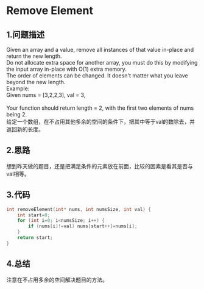 Remove Element
==========

1.问题描述
--------

Given an array and a value, remove all instances of that value in-place and return the new length. <br>
Do not allocate extra space for another array, you must do this by modifying the input array in-place with O(1) extra memory.<br>
The order of elements can be changed. It doesn't matter what you leave beyond the new length.<br>
Example: <br>
Given nums = [3,2,2,3], val = 3,<br>
<br>
Your function should return length = 2, with the first two elements of nums being 2.<br>
给定一个数组，在不占用其他多余的空间的条件下，把其中等于val的数除去，并返回新的长度。

2.思路
-----

想到昨天做的题目，还是把满足条件的元素放在前面，比较的因素是看其是否与val相等。<br>

3.代码
-----

```c
int removeElement(int* nums, int numsSize, int val) {
    int start=0;
    for (int i=0; i<numsSize; i++) {
        if (nums[i]!=val) nums[start++]=nums[i];
    }
    return start;
}
```

4.总结
----

注意在不占用多余的空间解决题目的方法。
